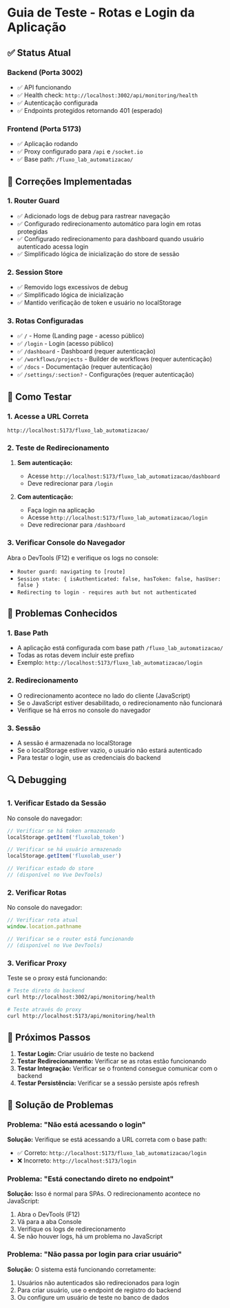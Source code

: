 # Guia de Teste - Rotas e Login da Aplicação

## ✅ Status Atual

### Backend (Porta 3002)
- ✅ API funcionando
- ✅ Health check: `http://localhost:3002/api/monitoring/health`
- ✅ Autenticação configurada
- ✅ Endpoints protegidos retornando 401 (esperado)

### Frontend (Porta 5173)
- ✅ Aplicação rodando
- ✅ Proxy configurado para `/api` e `/socket.io`
- ✅ Base path: `/fluxo_lab_automatizacao/`

## 🔧 Correções Implementadas

### 1. Router Guard
- ✅ Adicionado logs de debug para rastrear navegação
- ✅ Configurado redirecionamento automático para login em rotas protegidas
- ✅ Configurado redirecionamento para dashboard quando usuário autenticado acessa login
- ✅ Simplificado lógica de inicialização do store de sessão

### 2. Session Store
- ✅ Removido logs excessivos de debug
- ✅ Simplificado lógica de inicialização
- ✅ Mantido verificação de token e usuário no localStorage

### 3. Rotas Configuradas
- ✅ `/` - Home (Landing page - acesso público)
- ✅ `/login` - Login (acesso público)
- ✅ `/dashboard` - Dashboard (requer autenticação)
- ✅ `/workflows/projects` - Builder de workflows (requer autenticação)
- ✅ `/docs` - Documentação (requer autenticação)
- ✅ `/settings/:section?` - Configurações (requer autenticação)

## 🧪 Como Testar

### 1. Acesse a URL Correta
```
http://localhost:5173/fluxo_lab_automatizacao/
```

### 2. Teste de Redirecionamento
1. **Sem autenticação:**
   - Acesse `http://localhost:5173/fluxo_lab_automatizacao/dashboard`
   - Deve redirecionar para `/login`

2. **Com autenticação:**
   - Faça login na aplicação
   - Acesse `http://localhost:5173/fluxo_lab_automatizacao/login`
   - Deve redirecionar para `/dashboard`

### 3. Verificar Console do Navegador
Abra o DevTools (F12) e verifique os logs no console:
- `Router guard: navigating to [route]`
- `Session state: { isAuthenticated: false, hasToken: false, hasUser: false }`
- `Redirecting to login - requires auth but not authenticated`

## 🐛 Problemas Conhecidos

### 1. Base Path
- A aplicação está configurada com base path `/fluxo_lab_automatizacao/`
- Todas as rotas devem incluir este prefixo
- Exemplo: `http://localhost:5173/fluxo_lab_automatizacao/login`

### 2. Redirecionamento
- O redirecionamento acontece no lado do cliente (JavaScript)
- Se o JavaScript estiver desabilitado, o redirecionamento não funcionará
- Verifique se há erros no console do navegador

### 3. Sessão
- A sessão é armazenada no localStorage
- Se o localStorage estiver vazio, o usuário não estará autenticado
- Para testar o login, use as credenciais do backend

## 🔍 Debugging

### 1. Verificar Estado da Sessão
No console do navegador:
```javascript
// Verificar se há token armazenado
localStorage.getItem('fluxolab_token')

// Verificar se há usuário armazenado
localStorage.getItem('fluxolab_user')

// Verificar estado do store
// (disponível no Vue DevTools)
```

### 2. Verificar Rotas
No console do navegador:
```javascript
// Verificar rota atual
window.location.pathname

// Verificar se o router está funcionando
// (disponível no Vue DevTools)
```

### 3. Verificar Proxy
Teste se o proxy está funcionando:
```bash
# Teste direto do backend
curl http://localhost:3002/api/monitoring/health

# Teste através do proxy
curl http://localhost:5173/api/monitoring/health
```

## 📝 Próximos Passos

1. **Testar Login:** Criar usuário de teste no backend
2. **Testar Redirecionamento:** Verificar se as rotas estão funcionando
3. **Testar Integração:** Verificar se o frontend consegue comunicar com o backend
4. **Testar Persistência:** Verificar se a sessão persiste após refresh

## 🚨 Solução de Problemas

### Problema: "Não está acessando o login"
**Solução:** Verifique se está acessando a URL correta com o base path:
- ✅ Correto: `http://localhost:5173/fluxo_lab_automatizacao/login`
- ❌ Incorreto: `http://localhost:5173/login`

### Problema: "Está conectando direto no endpoint"
**Solução:** Isso é normal para SPAs. O redirecionamento acontece no JavaScript:
1. Abra o DevTools (F12)
2. Vá para a aba Console
3. Verifique os logs de redirecionamento
4. Se não houver logs, há um problema no JavaScript

### Problema: "Não passa por login para criar usuário"
**Solução:** O sistema está funcionando corretamente:
1. Usuários não autenticados são redirecionados para login
2. Para criar usuário, use o endpoint de registro do backend
3. Ou configure um usuário de teste no banco de dados




